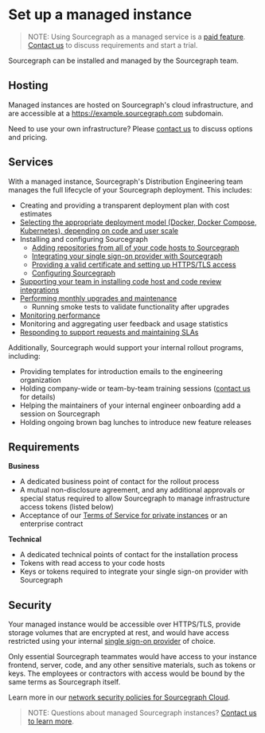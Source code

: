# Set up a managed instance

> NOTE: Using Sourcegraph as a managed service is a [paid feature](https://about.sourcegraph.com/pricing). [Contact us](https://about.sourcegraph.com/contact/sales) to discuss requirements and start a trial.

Sourcegraph can be installed and managed by the Sourcegraph team. 

## Hosting

Managed instances are hosted on Sourcegraph's cloud infrastructure, and are accessible at a https://example.sourcegraph.com subdomain. 

Need to use your own infrastructure? Please [contact us](https://about.sourcegraph.com/contact/sales) to discuss options and pricing.

## Services

With a managed instance, Sourcegraph's Distribution Engineering team manages the full lifecycle of your Sourcegraph deployment. This includes:

- Creating and providing a transparent deployment plan with cost estimates
- [Selecting the appropriate deployment model (Docker, Docker Compose, Kubernetes), depending on code and user scale](../install/index.md)
- Installing and configuring Sourcegraph
  - [Adding repositories from all of your code hosts to Sourcegraph](../external_service/index.md)
  - [Integrating your single sign-on provider with Sourcegraph](../auth/index.md)
  - [Providing a valid certificate and setting up HTTPS/TLS access](../http_https_configuration.md)
  - [Configuring Sourcegraph](../config/index.md)
- [Supporting your team in installing code host and code review integrations](../../integration/index.md)
- [Performing monthly upgrades and maintenance](../updates.md)
  - Running smoke tests to validate functionality after upgrades
- [Monitoring performance](../observability/index.md)
- Monitoring and aggregating user feedback and usage statistics
- [Responding to support requests and maintaining SLAs](https://about.sourcegraph.com/handbook/support#for-customers-with-managed-instances)

Additionally, Sourcegraph would support your internal rollout programs, including:

- Providing templates for introduction emails to the engineering organization
- Holding company-wide or team-by-team training sessions ([contact us](https://about.sourcegraph.com/contact/sales) for details)
- Helping the maintainers of your internal engineer onboarding add a session on Sourcegraph
- Holding ongoing brown bag lunches to introduce new feature releases

## Requirements

**Business**
- A dedicated business point of contact for the rollout process
- A mutual non-disclosure agreement, and any additional approvals or special status required to allow Sourcegraph to manage infrastructure access tokens (listed below)
- Acceptance of our [Terms of Service for private instances](https://about.sourcegraph.com/terms-private) or an enterprise contract

**Technical**
- A dedicated technical points of contact for the installation process
- Tokens with read access to your code hosts
- Keys or tokens required to integrate your single sign-on provider with Sourcegraph

## Security

Your managed instance would be accessible over HTTPS/TLS, provide storage volumes that are encrypted at rest, and would have access restricted using your internal [single sign-on provider](../auth/index.md) of choice.

Only essential Sourcegraph teammates would have access to your instance frontend, server, code, and any other sensitive materials, such as tokens or keys. The employees or contractors with access would be bound by the same terms as Sourcegraph itself.

Learn more in our [network security policies for Sourcegraph Cloud](https://about.sourcegraph.com/security).

>NOTE: Questions about managed Sourcegraph instances? [Contact us to learn more](https://about.sourcegraph.com/contact/sales).
